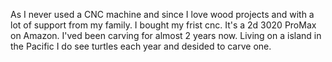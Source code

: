 As I never used a CNC machine and since I love wood projects and with a lot of support from my family. I bought my frist cnc.
It's a 2d 3020 ProMax on Amazon. I'ved been carving for almost 2 years now. Living on a island in the Pacific I do see turtles each year and desided to carve one.
